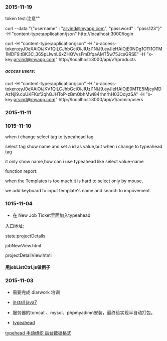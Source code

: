 ### 2015-11-19

token test:注意""

curl --data "{\"username\" : \"arvind@myapp.com\", \"password\" : \"pass123\"}" -H "content-type:application/json" http://localhost:3000/login

curl -H "content-type:application/json" -H "x-access-token:eyJ0eXAiOiJKV1QiLCJhbGciOiJIUzI1NiJ9.eyJleHAiOjE0NDg1OTI1OTM1MDF9.tBK3C_36SpLlwnL6xZHQVvsFmDfqaAMT5w75JcsGRSE" -H "x-key:arvind@myapp.com" http://localhost:3000/api/v1/products

##### access users:
curl -H "content-type:application/json" -H "x-access-token:eyJ0eXAiOiJKV1QiLCJhbGciOiJIUzI1NiJ9.eyJleHAiOjE0MTE5MjcyMDAzNjl9.cuUKFKsf2qhQJHToP-zBmObhMwi84rhnrhH03OdyzSA" -H "x-key:arvind@myapp.com" http://localhost:3000/api/v1/admin/users

### 2015-11-11

### 1015-11-10

when i change select tag to typeahead tag

select tag show name and set a id as value,but when i change to typeahead tag 

it only show name,how can i use typeahead like select value-name 

function report:

when the Templates is too much,it is hard to select only by mouse,

we add keyboard to input template's name and search to impovement. 

### 1015-11-04

*	在 New Job Ticket里面加入typeahead

入口地址:

state:projectDetails

jobNewView.html

projectDetailView.html

#### 用jobListCtrl.js做例子

### 2015-11-03

*	需要完成 diarwork 培训
*	[install java7](http://stackoverflow.com/questions/16263556/installing-java-7-on-ubuntu)

*	服务器的tomcat 、mysql、phpmyadimn安装，最终给实现半自动打包。

*	[typeahead](http://ryanchenkie.com/typeahead-part-1/)

[typehead 手动组织 后台数据格式](http://plnkr.co/edit/ujro6HMdmZu6RN55ftOx?p=preview)